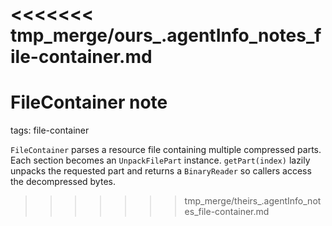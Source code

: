 <<<<<<< tmp_merge/ours_.agentInfo_notes_file-container.md
=======
# FileContainer note

tags: file-container

`FileContainer` parses a resource file containing multiple compressed parts. Each
section becomes an `UnpackFilePart` instance. `getPart(index)` lazily unpacks the
requested part and returns a `BinaryReader` so callers access the decompressed
bytes.
>>>>>>> tmp_merge/theirs_.agentInfo_notes_file-container.md
